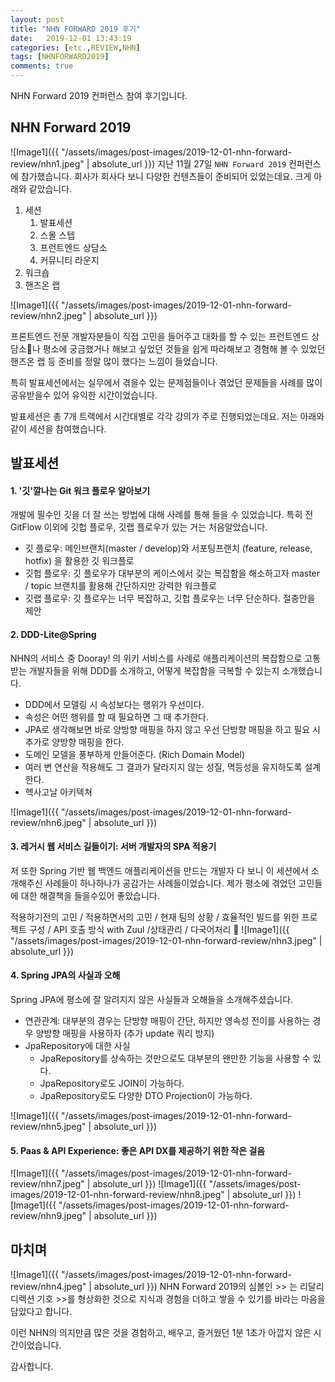 ```yaml
---
layout: post
title: "NHN FORWARD 2019 후기"
date:   2019-12-01 13:43:19
categories: [etc.,REVIEW,NHN]
tags: [NHNFORWARD2019]
comments: true
---
```

NHN Forward 2019 컨퍼런스 참여 후기입니다.

<!--more-->

## NHN Forward 2019
 ![Image1]({{ "/assets/images/post-images/2019-12-01-nhn-forward-review/nhn1.jpeg" | absolute_url }})
지난 11월 27일 `NHN Forward 2019` 컨퍼런스에 참가했습니다.
회사가 회사다 보니 다양한 컨텐츠들이 준비되어 있었는데요. 
크게 아래와 같았습니다.

1. 세션
    1. 발표세션
    2. 스몰 스텝
    3. 프런트엔드 상담소
    4. 커뮤니티 라운지
2. 워크숍
3. 핸즈온 랩

 ![Image1]({{ "/assets/images/post-images/2019-12-01-nhn-forward-review/nhn2.jpeg" | absolute_url }})

프론트엔드 전문 개발자분들이 직접 고민을 들어주고 대화를 할 수 있는 프런트엔드 상담소나 평소에 궁금했거나 해보고 싶었던 것들을 쉽게 따라해보고 경혐해 볼 수 있었던
핸즈온 랩 등 준비를 정말 많이 했다는 느낌이 들었습니다.

특히 발표세션에서는 실무에서 겪을수 있는 문제점들이나 겪었던 문제들을 사례를 많이 공유받을수 있어 유익한 시간이었습니다.

발표세션은 총 7개 트랙에서 시간대별로 각각 강의가 주로 진행되었는데요. 저는 아래와 같이 세션을 참여했습니다.

## 발표세션
#### 1. '깃'깔나는 Git 워크 플로우 알아보기
개발에 필수인 깃을 더 잘 쓰는 방법에 대해 사례를 통해 들을 수 있었습니다.
특히 전 GitFlow 이외에 깃헙 플로우, 깃랩 플로우가 있는 거는 처음알았습니다.

- 깃 플로우: 메인브랜치(master / develop)와 서포팅프랜치 (feature, release, hotfix) 을 활용한 깃 워크플로
- 깃헙 플로우: 깃 플로우가 대부분의 케이스에서 갖는 복잡함을 해소하고자 master / topic 브랜치를 활용해 간단하지만 강력한 워크플로
- 깃랩 플로우: 깃 플로우는 너무 복잡하고, 깃헙 플로우는 너무 단순하다. 절충안을 제안

#### 2. DDD-Lite@Spring
NHN의 서비스 중 Dooray! 의 위키 서비스를 사례로 애플리케이션의 복잡함으로 고통받는 개발자들을 위해 DDD를 소개하고, 어떻게 복잡함을 극복할 수 있는지 소개했습니다.

- DDD에서 모델링 시 속성보다는 행위가 우선이다.
- 속성은 어떤 행위를 할 때 필요하면 그 때 추가한다.
- JPA로 생각해보면 바로 양방향 매핑을 하지 않고 우선 단방향 매핑을 하고 필요 시 추가로 양방향 매핑을 한다.
- 도메인 모델을 풍부하게 만들어준다. (Rich Domain Model)
- 여러 변 연산을 적용해도 그 결과가 달라지지 않는 성질, 멱등성을 유지하도록 설계한다.
- 헥사고날 아키텍쳐

 ![Image1]({{ "/assets/images/post-images/2019-12-01-nhn-forward-review/nhn6.jpeg" | absolute_url }})

#### 3. 레거시 웹 서비스 길들이기: 서버 개발자의 SPA 적용기
저 또한 Spring 기반 웹 백엔드 애플리케이션을 만드는 개발자 다 보니 이 세션에서 소개해주신 사례들이 하나하나가 공감가는 사례들이었습니다.
제가 평소에 겪었던 고민들에 대한 해결책을 들을수있어 좋았습니다.

적용하기전의 고민 / 적용하면서의 고민 / 현재 팀의 상황 / 효율적인 빌드를 위한 프로젝트 구성 / API 호출 방식 with Zuul /상태관리 / 다국어처리 

 ![Image1]({{ "/assets/images/post-images/2019-12-01-nhn-forward-review/nhn3.jpeg" | absolute_url }})

#### 4. Spring JPA의 사실과 오해
Spring JPA에 평소에 잘 알려지지 않은 사실들과 오해들을 소개해주셨습니다.

- 연관관계: 대부분의 경우는 단방향 매핑이 간단, 하지만 영속성 전이를 사용하는 경우 양방향 매핑을 사용하자 (추가 update 쿼리 방지)
- JpaRepository에 대한 사실
    - JpaRepository를 상속하는 것만으로도 대부분의 왠만한 기능을 사용할 수 있다.
    - JpaRepository로도 JOIN이 가능하다.
    - JpaRepository로도 다양한 DTO Projection이 가능하다.

 ![Image1]({{ "/assets/images/post-images/2019-12-01-nhn-forward-review/nhn5.jpeg" | absolute_url }})

#### 5. Paas & API Experience: 좋은 API DX를 제공하기 위한 작은 걸음
 ![Image1]({{ "/assets/images/post-images/2019-12-01-nhn-forward-review/nhn7.jpeg" | absolute_url }})
 ![Image1]({{ "/assets/images/post-images/2019-12-01-nhn-forward-review/nhn8.jpeg" | absolute_url }})
 ![Image1]({{ "/assets/images/post-images/2019-12-01-nhn-forward-review/nhn9.jpeg" | absolute_url }})

## 마치며
 ![Image1]({{ "/assets/images/post-images/2019-12-01-nhn-forward-review/nhn4.jpeg" | absolute_url }})
NHN Forward 2019의 심볼인 >> 는 리달리디렉션 기호 >>를 형상화한 것으로 지식과 경험을 더하고 쌓을 수 있기를 바라는 마음을 담았다고 합니다.

이런 NHN의 의지만큼 많은 것을 경험하고, 배우고, 즐거웠던 1분 1초가 아깝지 않은 시간이었습니다.

감사합니다.